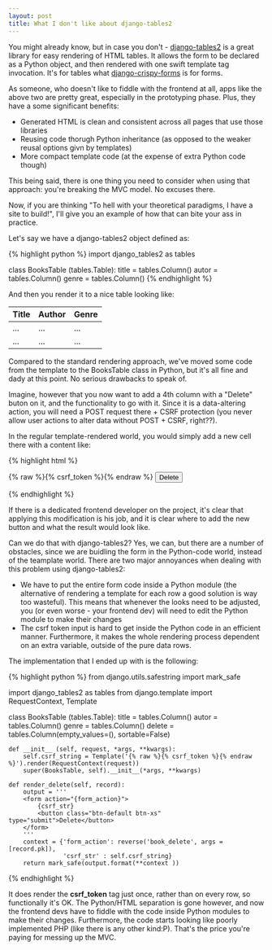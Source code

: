 ```yaml
---
layout: post
title: What I don't like about django-tables2 
---
```


You might already know, but in case you don't - [django-tables2](http://django-tables2.readthedocs.org) is a great library for easy rendering of HTML tables. It allows the form to be declared as a Python object, and then rendered with one swift template tag invocation. It's for tables what [django-crispy-forms](http://django-crispy-forms.readthedocs.org/en/latest/index.html) is for forms.

As someone, who doesn't like to fiddle with the frontend at all, apps like the above two are pretty great, especially in the prototyping phase. Plus, they have a some significant benefits:
  *   Generated HTML is clean and consistent across all pages that use those libraries
  *   Reusing code thorugh Python inheritance (as opposed to the weaker reusal options givn by templates)
  *   More compact template code (at the expense of extra Python code though)

This being said, there is one thing you need to consider when using that approach: you're breaking the MVC model. No excuses there.

Now, if you are thinking "To hell with your theoretical paradigms, I have a site to build!", I'll give you an example of how that can bite your ass in practice.

Let's say we have a django-tables2 object defined as:

{% highlight python %}
import django_tables2 as tables

class BooksTable (tables.Table):
    title = tables.Column()
    autor = tables.Column()
    genre = tables.Column()
{% endhighlight %}

And then you render it to a nice table looking like:

Title         | Author       | Genre   |
------------- | -------------|---------|
...           | ...          | ...     |
...           | ...          | ...     |


Compared to the standard rendering approach, we've moved some code from the template to the BooksTable class in Python, but it's all fine and dady at this point. No serious drawbacks to speak of. 

Imagine, however that you now want to add a 4th column with a "Delete" buton on it, and the functionality to go with it. Since it is a data-altering action, you will need a POST request there + CSRF protection (you never allow user actions to alter data without POST + CSRF, right??). 

In the regular template-rendered world, you would simply add a new cell there with a content like:

{% highlight html %}
      <td>
        <form action="{% raw %}{% url 'book_delete' book.pk %}{% endraw %}">
             {% raw %}{% csrf_token %}{% endraw %}
            <button class="btn-default btn-xs" type="submit">Delete</button>
        </form>
      </td>
{% endhighlight %}

If there is a dedicated frontend developer on the project, it's clear that applying this modification is his job, and it is clear where to add the new button and what the result would look like.

Can we do that with django-tables2? Yes, we can, but there are a number of obstacles, since we are buidling the form in the Python-code world, instead of the teamplate world. There are two major annoyances when dealing with this problem using django-tables2:
 * We have to put the entire form code inside a Python module (the alternative of rendering a template for each row a good solution is way too wasteful). This means that whenever the looks need to be adjusted, you (or even worse - your frontend dev) will need to edit the Python module to make their changes
 * The csrf token input is hard to get inside the Python code in an efficient manner. Furthermore, it makes the whole rendering process dependent on an extra variable, outside of the pure data rows.

The implementation that I ended up with is the following:

{% highlight python %}
from django.utils.safestring import mark_safe

import django_tables2 as tables
from django.template import RequestContext, Template

class BooksTable (tables.Table):
    title = tables.Column()
    autor = tables.Column()
    genre = tables.Column()
    delete = tables.Column(empty_values=(), sortable=False)
    
    def __init__ (self, request, *args, **kwargs):
        self.csrf_string = Template('{% raw %}{% csrf_token %}{% endraw %}').render(RequestContext(request))
        super(BooksTable, self).__init__(*args, **kwargs)
        
    def render_delete(self, record):
        output = '''
        <form action="{form_action}">
            {csrf_str}
            <button class="btn-default btn-xs" type="submit">Delete</button>
        </form>
        '''
        context = {'form_action': reverse('book_delete', args =[record.pk]),
                   'csrf_str' : self.csrf_string}
        return mark_safe(output.format(**context ))
{% endhighlight %}

It does render the __csrf_token__ tag just once, rather than on every row, so functionally it's OK. The Python/HTML separation is gone however, and now the frontend devs have to fiddle with the code inside Python modules to make their changes. Furthermore, the code starts looking like poorly implemented PHP (like there is any other kind:P). That's the price you're paying for messing up the MVC.